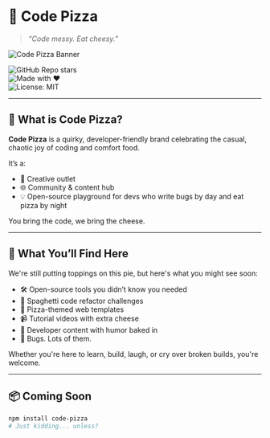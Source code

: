 # 🍕 Code Pizza

> *“Code messy. Eat cheesy.”*

![Code Pizza Banner](./A_flat-style_digital_illustration_serves_as_a_logo.png)

![GitHub Repo stars](https://img.shields.io/github/stars/your-username/code-pizza?style=social)  
![Made with ❤️](https://img.shields.io/badge/Made%20with-%F0%9F%8D%95%20%26%20%F0%9F%92%9C-red)  
![License: MIT](https://img.shields.io/badge/license-MIT-blue.svg)

---

## 🧠 What is Code Pizza?

**Code Pizza** is a quirky, developer-friendly brand celebrating the casual, chaotic joy of coding and comfort food.

It’s a:
- 🎉 Creative outlet  
- 🌐 Community & content hub  
- 💡 Open-source playground for devs who write bugs by day and eat pizza by night

You bring the code, we bring the cheese.

---

## 🍕 What You’ll Find Here

We're still putting toppings on this pie, but here's what you might see soon:

- 🛠️ Open-source tools you didn’t know you needed  
- 🍜 Spaghetti code refactor challenges  
- 🎨 Pizza-themed web templates  
- 📹 Tutorial videos with extra cheese  
- 🧠 Developer content with humor baked in  
- 😬 Bugs. Lots of them.

Whether you're here to learn, build, laugh, or cry over broken builds, you're welcome.

---

## 📦 Coming Soon

```bash
npm install code-pizza
# Just kidding... unless?


